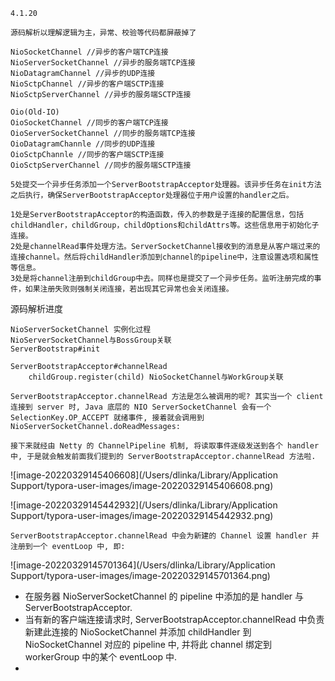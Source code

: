 ```
4.1.20

源码解析以理解逻辑为主，异常、校验等代码都屏蔽掉了

NioSocketChannel //异步的客户端TCP连接
NioServerSocketChannel //异步的服务端TCP连接
NioDatagramChannel //异步的UDP连接
NioSctpChannel //异步的客户端SCTP连接
NioSctpServerChannel //异步的服务端SCTP连接

Oio(Old-IO)
OioSocketChannel //同步的客户端TCP连接
OioServerSocketChannel //同步的服务端TCP连接
OioDatagramChannle //同步的UDP连接
OioSctpChannle //同步的客户端SCTP连接
OioSctpServerChannel //同步的服务端SCTP连接
```

```
5处提交一个异步任务添加一个ServerBootstrapAcceptor处理器。该异步任务在init方法之后执行，确保ServerBootstrapAcceptor处理器位于用户设置的handler之后。

1处是ServerBootstrapAcceptor的构造函数，传入的参数是子连接的配置信息，包括childHandler，childGroup，childOptions和childAttrs等。这些信息用于初始化子连接。
2处是channelRead事件处理方法。ServerSocketChannel接收到的消息是从客户端过来的连接channel。然后将childHandler添加到channel的pipeline中，注意设置选项和属性等信息。
3处是将channel注册到childGroup中去。同样也是提交了一个异步任务。监听注册完成的事件，如果注册失败则强制关闭连接，若出现其它异常也会关闭连接。
```

源码解析进度

```
NioServerSocketChannel 实例化过程
NioServerSocketChannel与BossGroup关联
ServerBootstrap#init

ServerBootstrapAcceptor#channelRead
	childGroup.register(child) NioSocketChannel与WorkGroup关联
	
ServerBootstrapAcceptor.channelRead 方法是怎么被调用的呢? 其实当一个 client 连接到 server 时, Java 底层的 NIO ServerSocketChannel 会有一个 SelectionKey.OP_ACCEPT 就绪事件, 接着就会调用到 NioServerSocketChannel.doReadMessages:

接下来就经由 Netty 的 ChannelPipeline 机制, 将读取事件逐级发送到各个 handler 中, 于是就会触发前面我们提到的 ServerBootstrapAcceptor.channelRead 方法啦.
```

![image-20220329145406608](/Users/dlinka/Library/Application Support/typora-user-images/image-20220329145406608.png)

![image-20220329145442932](/Users/dlinka/Library/Application Support/typora-user-images/image-20220329145442932.png)

```
ServerBootstrapAcceptor.channelRead 中会为新建的 Channel 设置 handler 并注册到一个 eventLoop 中, 即:
```

![image-20220329145701364](/Users/dlinka/Library/Application Support/typora-user-images/image-20220329145701364.png)

- 在服务器 NioServerSocketChannel 的 pipeline 中添加的是 handler 与 ServerBootstrapAcceptor.
- 当有新的客户端连接请求时, ServerBootstrapAcceptor.channelRead 中负责新建此连接的 NioSocketChannel 并添加 childHandler 到 NioSocketChannel 对应的 pipeline 中, 并将此 channel 绑定到 workerGroup 中的某个 eventLoop 中.
- 

